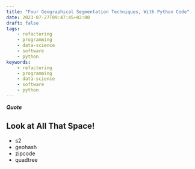 ```yaml
---
title: "Four Geographical Segmentation Techniques, With Python Code"
date: 2023-07-27T09:47:45+02:00
draft: false
tags:
    - refactoring
    - programming
    - data-science
    - software
    - python
keywords:
    - refactoring
    - programming
    - data-science
    - software
    - python
---
```


***Quote***

## Look at All That Space!

- s2
- geohash
- zipcode
- quadtree